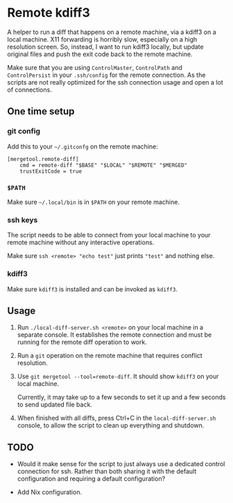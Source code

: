 # Remote kdiff3

A helper to run a diff that happens on a remote machine, via a kdiff3 on a local
machine.  X11 forwarding is horribly slow, especially on a high resolution
screen.  So, instead, I want to run kdiff3 locally, but update original files
and push the exit code back to the remote machine.

Make sure that you are using `ControlMaster`, `ControlPath` and `ControlPersist`
in your `.ssh/config` for the remote connection.  As the scripts are not really
optimized for the ssh connection usage and open a lot of connections.

## One time setup

### git config

Add this to your `~/.gitconfg` on the remote machine:

```gitconfig
[mergetool.remote-diff]
    cmd = remote-diff "$BASE" "$LOCAL" "$REMOTE" "$MERGED"
    trustExitCode = true
```

### `$PATH`

Make sure `~/.local/bin` is in `$PATH` on your remote machine.

### ssh keys

The script needs to be able to connect from your local machine to your remote
machine without any interactive operations.

Make sure `ssh <remote> "echo test"` just prints `"test"` and nothing else.

### kdiff3

Make sure `kdiff3` is installed and can be invoked as `kdiff3`.

## Usage

1. Run `./local-diff-server.sh <remote>` on your local machine in a separate
   console.  It establishes the remote connection and must be running for the
   remote diff operation to work.

2. Run a `git` operation on the remote machine that requires conflict
   resolution.

3. Use `git mergetool --tool=remote-diff`.  It should show `kdiff3` on your
   local machine.

   Currently, it may take up to a few seconds to set it up and a few seconds to
   send updated file back.

4. When finished with all diffs, press Ctrl+C in the `local-diff-server.sh`
   console, to allow the script to clean up everything and shutdown.

## TODO

 * Would it make sense for the script to just always use a dedicated control
   connection for ssh.  Rather than both sharing it with the default
   configuration and requiring a default configuration?

 * Add Nix configuration.
